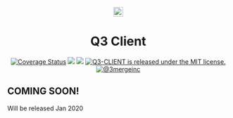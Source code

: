 <p align="center">
    <img alt="3merge" src="https://github.com/3merge/q3-client/blob/master/logo.png" width="22" />
</p>
<h1 align="center">
  Q3 Client
</h1>
<p align="center">
<a href='https://coveralls.io/github/3merge/q3-client?branch=master'><img src='https://coveralls.io/repos/github/3merge/q3-client/badge.svg?branch=master' alt='Coverage Status' /></a>
<a href="https://www.codacy.com/manual/MikeIbberson/q3-client?utm_source=github.com&amp;utm_medium=referral&amp;utm_content=3merge/q3-client&amp;utm_campaign=Badge_Grade"><img src="https://api.codacy.com/project/badge/Grade/32270ff3e03f4addaf3bfa9d385e8140"/></a>
<img src='https://bettercodehub.com/edge/badge/3merge/q3-client?branch=master'>
  <a href="https://github.com/3merge/q3-client/blob/master/LICENSE">
    <img src="https://img.shields.io/badge/license-MIT-blue.svg" alt="Q3-CLIENT is released under the MIT license." />
  </a>
  <a href="https://twitter.com/intent/follow?screen_name=3mergeinc">
    <img src="https://img.shields.io/twitter/follow/3mergeinc.svg?label=3merge" alt="@3mergeinc" />
  </a>
</p>
<h2>COMING SOON!</h2>
<p>Will be released Jan 2020</p>
